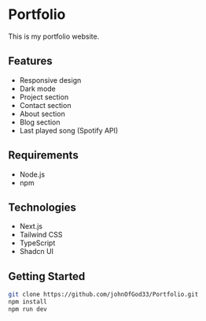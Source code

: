 # Portfolio

This is my portfolio website.

## Features

- Responsive design
- Dark mode
- Project section
- Contact section
- About section
- Blog section
- Last played song (Spotify API)

## Requirements

- Node.js
- npm

## Technologies

- Next.js
- Tailwind CSS
- TypeScript
- Shadcn UI

## Getting Started

```bash
git clone https://github.com/johnOfGod33/Portfolio.git
npm install
npm run dev
```
